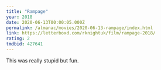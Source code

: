 ```yaml
---
title: "Rampage"
year: 2018
date: 2020-06-13T00:00:05.000Z
permalink: /almanac/movies/2020-06-13-rampage/index.html
link: https://letterboxd.com/rknightuk/film/rampage-2018/
rating: 2
tmdbid: 427641
---
```


This was really stupid but fun.